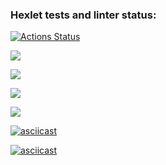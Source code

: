 ### Hexlet tests and linter status:
[![Actions Status](https://github.com/mur-misha/python-project-49/actions/workflows/hexlet-check.yml/badge.svg)](https://github.com/mur-misha/python-project-49/actions)

<a 
href="https://codeclimate.com/github/mur-misha/python-project-49/maintainability"><img 
src="https://api.codeclimate.com/v1/badges/827a3117e7c795648e01/maintainability" 
/></a>

<a href="https://asciinema.org/a/u0dzgPmnTMMqsZPD633PY1H8B" target="_blank"><img 
src="https://asciinema.org/a/u0dzgPmnTMMqsZPD633PY1H8B.svg" /></a>

<a href="https://asciinema.org/a/XzAud3dpXFlVi0d0GkmNxwUCB" target="_blank"><img 
src="https://asciinema.org/a/XzAud3dpXFlVi0d0GkmNxwUCB.svg" /></a>

<a href="https://asciinema.org/a/NUKd7yDQ2G3xyAQLOhU3yUzN7" target="_blank"><img 
src="https://asciinema.org/a/NUKd7yDQ2G3xyAQLOhU3yUzN7.svg" /></a>

[![asciicast](https://asciinema.org/a/YNLNcQIGHdtB3UKowudWuyeEj.svg)](https://asciinema.org/a/YNLNcQIGHdtB3UKowudWuyeEj)

[![asciicast](https://asciinema.org/a/v2n3ssm82nRDmzAtZU2n2ynEf.svg)](https://asciinema.org/a/v2n3ssm82nRDmzAtZU2n2ynEf)

